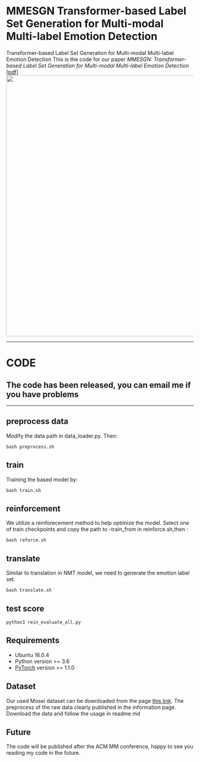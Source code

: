# MMESGN  Transformer-based Label Set Generation for Multi-modal Multi-label Emotion Detection
Transformer-based Label Set Generation for Multi-modal Multi-label Emotion Detection
This is the code for our paper *MMESGN: Transformer-based Label Set Generation for Multi-modal Multi-label Emotion Detection* [[pdf]](https://dl.acm.org/doi/10.1145/3394171.3413577)
<img src="https://user-images.githubusercontent.com/69071185/146308352-2c7766b8-c6a7-4028-9066-14c6cdeb9909.png" width="700">

***********************************************************
# CODE
## The code has been released,  you can email me if you have problems

***********************************************************

## preprocess data

Modify the data path in data_loader.py. Then:
```
bash preprocess.sh
```
## train

Training the based model by:
```
bash train.sh
```

## reinforcement 
We utilize a reinforecement method to help optimize the model.
Select one of train checkpoints and copy the path to -train_from in reinforce.sh,then :
```
bash reforce.sh
```
## translate
Similar to translation in NMT model, we need to generate the emotion label set.
```
bash translate.sh
```
## test score
```
python3 rein_evaluate_all.py
```

## Requirements
* Ubuntu 16.0.4
* Python version >= 3.6
* [PyTorch](http://pytorch.org/) version >= 1.1.0

## Dataset
Our used Mosei dataset can be downloaded from the page [this link](https://github.com/A2Zadeh/CMU-MultimodalSDK). The preprocess of the raw data clearly published in the information page. Download the data and follow the usage in readme.md

## Future 
The code will be published after the ACM MM conference, happy to see you reading my code in the future.
